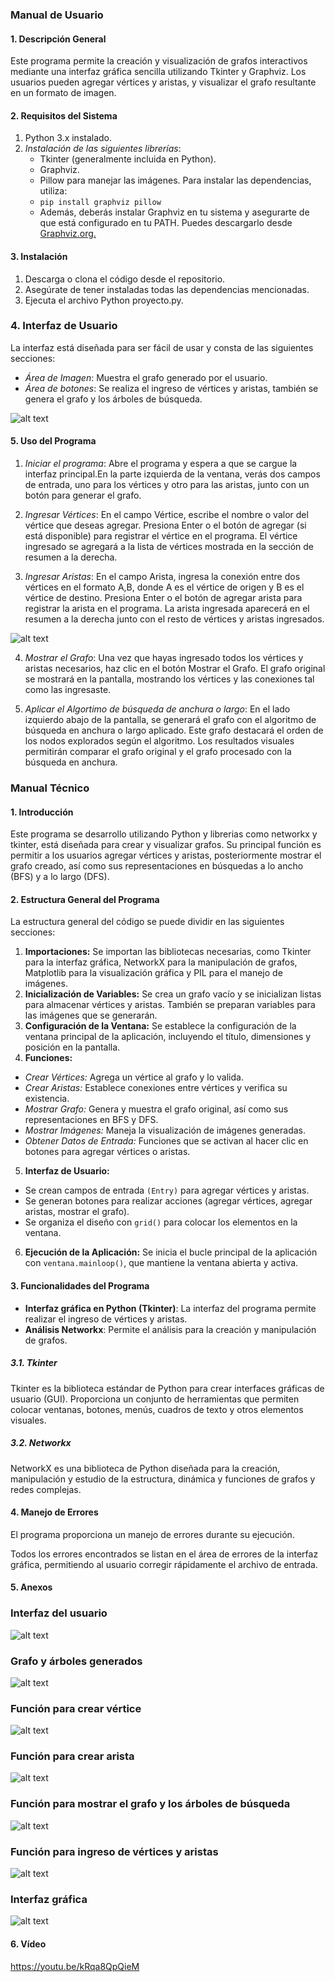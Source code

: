 ### Manual de Usuario

#### 1. Descripción General

Este programa permite la creación y visualización de grafos interactivos mediante una 
interfaz gráfica sencilla utilizando Tkinter y Graphviz. Los usuarios pueden agregar 
vértices y aristas, y visualizar el grafo resultante en un formato de imagen.

#### 2. Requisitos del Sistema

1. Python 3.x instalado. 
2. *Instalación de las siguientes librerías*:
   - Tkinter (generalmente incluida en Python). 
   - Graphviz. 
   - Pillow para manejar las imágenes.
   Para instalar las dependencias, utiliza:
   - `pip install graphviz pillow`
   - Además, deberás instalar Graphviz en tu sistema y asegurarte de que está configurado en tu PATH. Puedes descargarlo desde [Graphviz.org.](https://graphviz.org)

#### 3. Instalación 

1. Descarga o clona el código desde el repositorio.
2. Asegúrate de tener instaladas todas las dependencias mencionadas. 
3. Ejecuta el archivo Python proyecto.py.

### 4. Interfaz de Usuario

La interfaz está diseñada para ser fácil de usar y consta de las siguientes secciones:
- *Área de Imagen*: Muestra el grafo generado por el usuario.
- *Área de botones*: Se realiza el ingreso de vértices y aristas, también se genera el grafo y los árboles de búsqueda.

![alt text](image-1.jpeg)

#### 5. Uso del Programa

1. *Iniciar el programa*: Abre el programa y espera a que se cargue la interfaz principal.En la parte izquierda de la ventana, verás dos campos de entrada, uno para los vértices y otro para las aristas, junto con un botón para generar el grafo.
   
2. *Ingresar Vértices*: En el campo Vértice, escribe el nombre o valor del vértice que deseas agregar. Presiona Enter o el botón de agregar (si está disponible) para registrar el vértice en el programa. El vértice ingresado se agregará a la lista de vértices mostrada en la sección de resumen a la derecha.

3. *Ingresar Aristas*: En el campo Arista, ingresa la conexión entre dos vértices en el formato A,B, donde A es el vértice de origen y B es el vértice de destino.
Presiona Enter o el botón de agregar arista para registrar la arista en el programa. La arista ingresada aparecerá en el resumen a la derecha junto con el resto de vértices y aristas ingresados.

![alt text](image-2.png)

4. *Mostrar el Grafo*: Una vez que hayas ingresado todos los vértices y aristas necesarios, haz clic en el botón Mostrar el Grafo. El grafo original se mostrará en  la pantalla, mostrando los vértices y las conexiones tal como las ingresaste.


5. *Aplicar el Algortimo de búsqueda de anchura o largo*:
   En el lado izquierdo abajo de la pantalla, se generará el grafo con el algoritmo de búsqueda en anchura o largo aplicado. Este grafo destacará el orden de los nodos explorados según el algoritmo. Los resultados visuales permitirán comparar el grafo original y el grafo procesado con la búsqueda en anchura.

### Manual Técnico

#### 1. Introducción

Este programa se desarrollo utilizando Python y librerias como networkx y tkinter, está diseñada para crear y visualizar grafos. Su principal función es permitir a los usuarios agregar vértices y aristas, posteriormente mostrar el grafo creado, así como sus representaciones en búsquedas a lo ancho (BFS) y a lo largo (DFS).

#### 2. Estructura General del Programa

La estructura general del código se puede dividir en las siguientes secciones:

1. **Importaciones:** Se importan las bibliotecas necesarias, como Tkinter para la interfaz gráfica, NetworkX para la manipulación de grafos, Matplotlib para la visualización gráfica y PIL para el manejo de imágenes.
2. **Inicialización de Variables:** Se crea un grafo vacío y se inicializan listas para almacenar vértices y aristas. También se preparan variables para las imágenes que se generarán.
3. **Configuración de la Ventana:** Se establece la configuración de la ventana principal de la aplicación, incluyendo el título, dimensiones y posición en la pantalla.
4. **Funciones:**
- *Crear Vértices:* Agrega un vértice al grafo y lo valida.
- *Crear Aristas:* Establece conexiones entre vértices y verifica su existencia.
- *Mostrar Grafo:* Genera y muestra el grafo original, así como sus representaciones en BFS y DFS.
- *Mostrar Imágenes:* Maneja la visualización de imágenes generadas.
- *Obtener Datos de Entrada:* Funciones que se activan al hacer clic en botones para agregar vértices o aristas.
5. **Interfaz de Usuario:** 
- Se crean campos de entrada `(Entry)` para agregar vértices y aristas.
- Se generan botones para realizar acciones (agregar vértices, agregar aristas, mostrar el grafo).
- Se organiza el diseño con `grid()` para colocar los elementos en la ventana.
6. **Ejecución de la Aplicación:** Se inicia el bucle principal de la aplicación con `ventana.mainloop()`, que mantiene la ventana abierta y activa.

#### 3. Funcionalidades del Programa

- **Interfaz gráfica en Python (Tkinter)**:
  La interfaz del programa permite realizar el ingreso de vértices y aristas.
- **Análisis Networkx**: 
   Permite el análisis para la creación y manipulación de grafos.
  
##### 3.1. Tkinter
Tkinter es la biblioteca estándar de Python para crear interfaces gráficas de usuario (GUI). Proporciona un conjunto de herramientas que permiten colocar ventanas, botones, menús, cuadros de texto y otros elementos visuales.


##### 3.2. Networkx
NetworkX es una biblioteca de Python diseñada para la creación, manipulación y estudio de la estructura, dinámica y funciones de grafos y redes complejas.


#### 4. Manejo de Errores

El programa proporciona un manejo de errores durante su ejecución.

Todos los errores encontrados se listan en el área de errores de la interfaz gráfica, permitiendo al usuario corregir rápidamente el archivo de entrada.

#### 5. Anexos

### Interfaz del usuario
![alt text](image-1.jpeg)

### Grafo y árboles generados
![alt text](image-3.png)

### Función para crear vértice
![alt text](image-4.png)

### Función para crear arista
![alt text](image-5.png)

### Función para mostrar el grafo y los árboles de búsqueda
![alt text](image-6.png)

### Función para ingreso de vértices y aristas
![alt text](image-7.png)

### Interfaz gráfica
![alt text](image-8.png)

#### 6. Vídeo

https://youtu.be/kRqa8QpQieM

